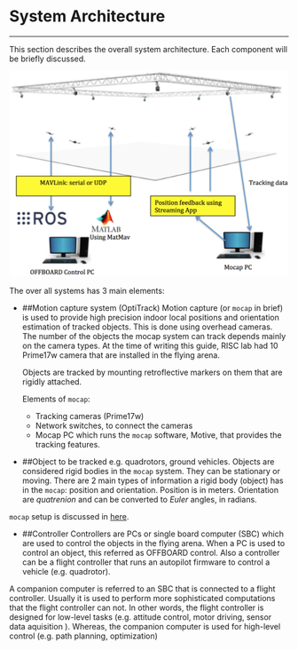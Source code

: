 # System Architecture 


---


This section describes the overall system architecture. Each component will be briefly discussed.


![System Archeticture](sys_arch.png)

The over all systems has 3 main elements:
* ##Motion capture system (OptiTrack)
  Motion capture (or ```mocap``` in brief) is used to provide high precision indoor local positions and orientation estimation of tracked objects. This is done using overhead cameras. The number of the objects the mocap system can track depends mainly on the camera types. At the time of writing this guide, RISC lab had 10 Prime17w camera that are installed in the flying arena.
  
  Objects are tracked by mounting retroflective markers on them that are rigidly attached.
  
  Elements of ```mocap```:
  * Tracking cameras (Prime17w)
  * Network switches, to connect the cameras
  * Mocap PC which runs the ```mocap``` software, Motive, that provides the tracking features.
  
* ##Object to be tracked e.g. quadrotors, ground vehicles.
Objects are considered rigid bodies in the ```mocap``` system. They can be stationary or moving. There are 2 main types of information a rigid body (object) has in the ```mocap```: position and orientation. Position is in meters. Orientation are *quatrenion* and can be converted to *Euler* angles, in radians.

```mocap``` setup is discussed in [here](motion_capture_setup_optitrack.md).
* ##Controller
Controllers are PCs or single board computer (SBC) which are used to control the objects in the flying arena. When a PC is used to control an object, this referred as OFFBOARD control. Also a controller can be a flight controller that runs an autopilot firmware to control a vehicle (e.g. quadrotor).

A companion computer is referred to an SBC that is connected to a flight controller. Usually it is used to perform more sophisticated computations that the flight controller can not. In other words, the flight controller is designed for low-level tasks (e.g. attitude control, motor driving, sensor data aquisition ). Whereas, the companion computer is used for high-level control (e.g. path planning, optimization)